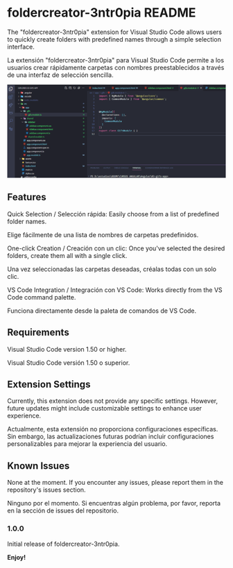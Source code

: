 # foldercreator-3ntr0pia README

The "foldercreator-3ntr0pia" extension for Visual Studio Code allows users to quickly create folders with predefined names through a simple selection interface.

La extensión "foldercreator-3ntr0pia" para Visual Studio Code permite a los usuarios crear rápidamente carpetas con nombres preestablecidos a través de una interfaz de selección sencilla.


![gif](src/funcionando.gif)

## Features

Quick Selection / Selección rápida: Easily choose from a list of predefined folder names.

Elige fácilmente de una lista de nombres de carpetas predefinidos.

One-click Creation / Creación con un clic: Once you've selected the desired folders, create them all with a single click.

Una vez seleccionadas las carpetas deseadas, créalas todas con un solo clic.

VS Code Integration / Integración con VS Code: Works directly from the VS Code command palette.

Funciona directamente desde la paleta de comandos de VS Code.

## Requirements

Visual Studio Code version 1.50 or higher.

Visual Studio Code versión 1.50 o superior.

## Extension Settings

Currently, this extension does not provide any specific settings.
However, future updates might include customizable settings to enhance user experience.

Actualmente, esta extensión no proporciona configuraciones específicas. Sin embargo, las actualizaciones futuras podrían incluir configuraciones personalizables para mejorar la experiencia del usuario.

## Known Issues

None at the moment. If you encounter any issues, please report them in the repository's issues section.

Ninguno por el momento. Si encuentras algún problema, por favor, reporta en la sección de issues del repositorio.

### 1.0.0

Initial release of foldercreator-3ntr0pia.

**Enjoy!**
